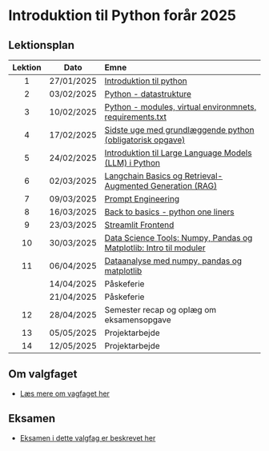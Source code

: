 # Introduktion til Python forår 2025    

## Lektionsplan

| Lektion |    Dato    |       Emne                            |
|:-----:|:---------:|:----------------------------------------------------------|
|    1    | 27/01/2025 | [Introduktion til python](lessons/ses1.md)                |
|    2    | 03/02/2025 | [Python - datastrukture](lessons/ses2.md)                 |
|    3    | 10/02/2025 | [Python - modules, virtual environmnets, requirements.txt](lessons/ses3.md)|
|    4    | 17/02/2025 | [Sidste uge med grundlæggende python (obligatorisk opgave)](lessons/ses4.md)|
|    5    | 24/02/2025 | [Introduktion til Large Language Models (LLM) i Python](lessons/ses5.md)|
|    6    | 02/03/2025 | [Langchain Basics og Retrieval-Augmented Generation (RAG)](lessons/ses6.md)|
|    7    | 09/03/2025 | [Prompt Engineering](lessons/ses7.md)           |
|    8    | 16/03/2025 | [Back to basics - python one liners](lessons/ses8.md)|
|    9    | 23/03/2025 | [Streamlit Frontend](lessons/ses9.md)|
|   10    | 30/03/2025 | [Data Science Tools: Numpy, Pandas og Matplotlib: Intro til moduler](lessons/ses10.md) |
|   11    | 06/04/2025 | [Dataanalyse med numpy, pandas og matplotlib](lessons/ses11.md) |
|   | 14/04/2025 | Påskeferie |
|    | 21/04/2025 | Påskeferie |
|   12    | 28/04/2025 | Semester recap og oplæg om eksamensopgave |
|   13    | 05/05/2025 | Projektarbejde                                            |
|   14    | 12/05/2025 | Projektarbejde                                            |

## Om valgfaget
* [Læs mere om vagfaget her](lessons/about_this_elective.md)

## Eksamen
* [Eksamen i dette valgfag er beskrevet her](lessons/exam.md)
